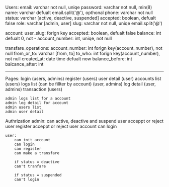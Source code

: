 Users:
    email: varchar not null, uniqe
    password: varchar not null, min(8)
    name: varchar defualt email.split('@'), opthonal
    phone: varchar not null
    status: varchar [active, deactive, suspended]
    accepted: boolean, defualt false
    role: varchar [admin, user]
    slug: varchar not null, uniqe email.split('@')

account:
    user_slug: forign key
    accepted: boolean, defualt false
    balance: int defualt 0, not -
    account_number: int, uniqe, not null

transfare_operations:
    account_number: int forign key(account_number), not null
    from_or_to: varchar [from, to]
    to_who: int forign key(account_number), not null
    created_at: date time defualt now
    balance_before: int
    balcance_after: int

-----------------------------------------------

Pages:
    login (users, admins)
    register (users)
    user detail (user)
    accounts list (users)
    logs list (can be fillter by account) (user, admins)
    log detail (user, admins)
    transaction (users)

    admin logs list for a account
    admin log detail for account
    admin users list 
    admin user detail

Authrization
    admin: 
        can active, deactive and suspend user
        acceppt or reject user register
        acceppt or reject user account
        can login

    user:
        can init account
        can login
        can register
        can make a transfare

        if status = deactive
        can't tranfare

        if status = suspended
        can't login